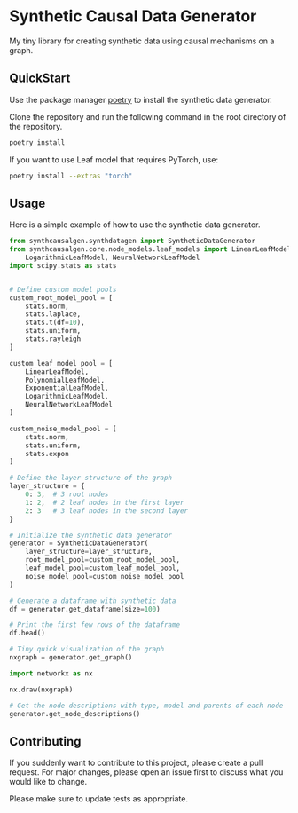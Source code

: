# Synthetic Causal Data Generator

My tiny library for creating synthetic data using causal mechanisms on a graph.

## QuickStart

Use the package manager [poetry](https://python-poetry.org/) to install the synthetic data generator.

Clone the repository and run the following command in the root directory of the repository.

```bash
poetry install
```

If you want to use Leaf model that requires PyTorch, use:

```bash
poetry install --extras "torch"
```

## Usage

Here is a simple example of how to use the synthetic data generator.

```python
from synthcausalgen.synthdatagen import SyntheticDataGenerator
from synthcausalgen.core.node_models.leaf_models import LinearLeafModel, PolynomialLeafModel, ExponentialLeafModel, \
    LogarithmicLeafModel, NeuralNetworkLeafModel
import scipy.stats as stats


# Define custom model pools
custom_root_model_pool = [
    stats.norm,
    stats.laplace,
    stats.t(df=10),
    stats.uniform,
    stats.rayleigh
]

custom_leaf_model_pool = [
    LinearLeafModel,
    PolynomialLeafModel,
    ExponentialLeafModel,
    LogarithmicLeafModel,
    NeuralNetworkLeafModel
]

custom_noise_model_pool = [
    stats.norm,
    stats.uniform,
    stats.expon
]

# Define the layer structure of the graph
layer_structure = {
    0: 3,  # 3 root nodes
    1: 2,  # 2 leaf nodes in the first layer
    2: 3   # 3 leaf nodes in the second layer
}

# Initialize the synthetic data generator
generator = SyntheticDataGenerator(
    layer_structure=layer_structure,
    root_model_pool=custom_root_model_pool,
    leaf_model_pool=custom_leaf_model_pool,
    noise_model_pool=custom_noise_model_pool
)

# Generate a dataframe with synthetic data
df = generator.get_dataframe(size=100)

# Print the first few rows of the dataframe
df.head()

# Tiny quick visualization of the graph
nxgraph = generator.get_graph()

import networkx as nx

nx.draw(nxgraph)

# Get the node descriptions with type, model and parents of each node
generator.get_node_descriptions()
```

## Contributing

If you suddenly want to contribute to this project, please create a pull request.
For major changes, please open an issue first to discuss what you would like to change.

Please make sure to update tests as appropriate.
